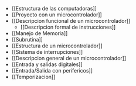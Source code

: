 - [[Estructura de las computadoras]]
- [[Proyecto con un microcontrolador]]
- [[Descripcion funcional de un microcontrolador]]
	- [[Descripcion formal de instrucciones]]
- [[Manejo de Memoria]]
- [[Subrutina]]
- [[Estructura de un microcontrolador]]
- [[Sistema de interrupciones]]
- [[Descripcion general de un microcontrolador]]
- [[Entrada y salidas digitales]]
- [[Entrada/Salida con perifericos]]
- [[Temporizacion]]